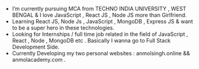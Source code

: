                                        
-  I’m currently pursuing MCA from TECHNO INDIA UNIVERSITY , WEST BENGAL & I love JavaScript , React JS , Node JS more than Girlfriend.
-  Learning React JS, Node Js , JavaScript , MongoDB , Express JS & want to be a super hero in these technologies.
-  Looking for Internships / full time job related in the field of JavaScript , React , Node , MongoDB etc . Basically I wanna go to Full Stack Development Side.
-  Currently Developing my two personal websites : anmolsingh.online   &&   anmolacademy.com    .
